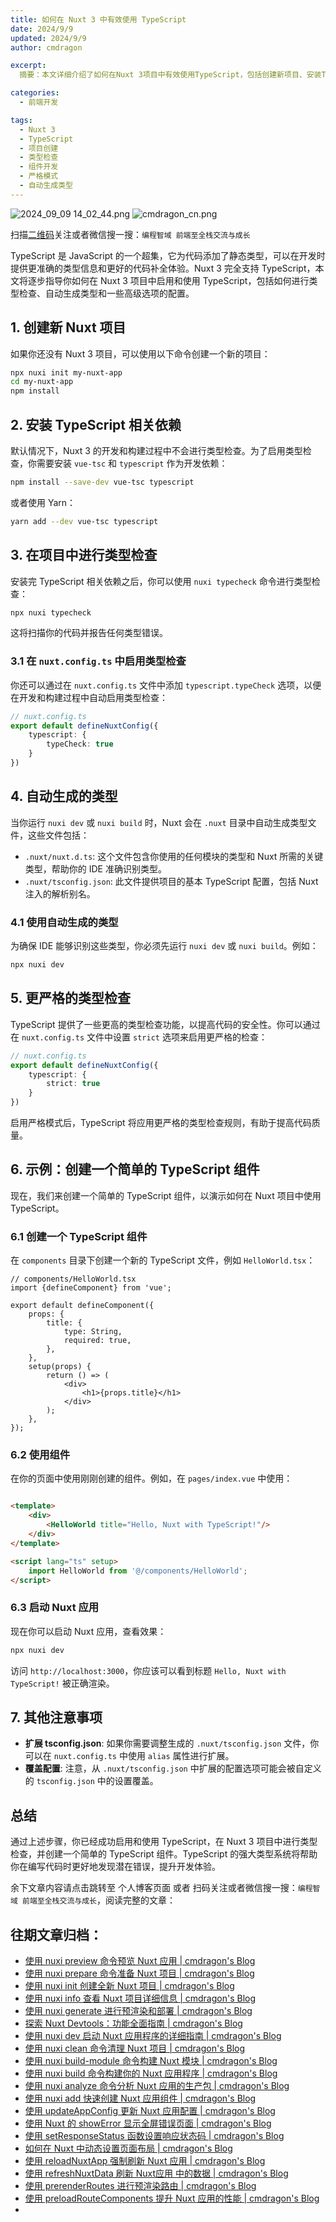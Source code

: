 ```yaml
---
title: 如何在 Nuxt 3 中有效使用 TypeScript
date: 2024/9/9
updated: 2024/9/9
author: cmdragon

excerpt:
  摘要：本文详细介绍了如何在Nuxt 3项目中有效使用TypeScript，包括创建新项目、安装TypeScript依赖、进行类型检查、配置自动类型检查、使用自动生成的类型文件、实现更严格的类型检查、创建及使用TypeScript组件等步骤，旨在提升开发效率和代码质量

categories:
  - 前端开发

tags:
  - Nuxt 3
  - TypeScript
  - 项目创建
  - 类型检查
  - 组件开发
  - 严格模式
  - 自动生成类型
---
```


<img src="https://static.amd794.com/blog/images/2024_09_09 14_02_44.png@blog" title="2024_09_09 14_02_44.png" alt="2024_09_09 14_02_44.png"/>

<img src="https://static.amd794.com/blog/images/cmdragon_cn.png" title="cmdragon_cn.png" alt="cmdragon_cn.png"/>


扫描[二维码](https://static.amd794.com/blog/images/cmdragon_cn.png)关注或者微信搜一搜：`编程智域 前端至全栈交流与成长`

TypeScript 是 JavaScript 的一个超集，它为代码添加了静态类型，可以在开发时提供更准确的类型信息和更好的代码补全体验。Nuxt 3
完全支持 TypeScript，本文将逐步指导你如何在 Nuxt 3 项目中启用和使用 TypeScript，包括如何进行类型检查、自动生成类型和一些高级选项的配置。

## 1. 创建新 Nuxt 项目

如果你还没有 Nuxt 3 项目，可以使用以下命令创建一个新的项目：

```bash
npx nuxi init my-nuxt-app
cd my-nuxt-app
npm install
```

## 2. 安装 TypeScript 相关依赖

默认情况下，Nuxt 3 的开发和构建过程中不会进行类型检查。为了启用类型检查，你需要安装 `vue-tsc` 和 `typescript` 作为开发依赖：

```bash
npm install --save-dev vue-tsc typescript
```

或者使用 Yarn：

```bash
yarn add --dev vue-tsc typescript
```

## 3. 在项目中进行类型检查

安装完 TypeScript 相关依赖之后，你可以使用 `nuxi typecheck` 命令进行类型检查：

```bash
npx nuxi typecheck
```

这将扫描你的代码并报告任何类型错误。

### 3.1 在 `nuxt.config.ts` 中启用类型检查

你还可以通过在 `nuxt.config.ts` 文件中添加 `typescript.typeCheck` 选项，以便在开发和构建过程中自动启用类型检查：

```typescript
// nuxt.config.ts
export default defineNuxtConfig({
    typescript: {
        typeCheck: true
    }
})
```

## 4. 自动生成的类型

当你运行 `nuxi dev` 或 `nuxi build` 时，Nuxt 会在 `.nuxt` 目录中自动生成类型文件，这些文件包括：

- `.nuxt/nuxt.d.ts`: 这个文件包含你使用的任何模块的类型和 Nuxt 所需的关键类型，帮助你的 IDE 准确识别类型。
- `.nuxt/tsconfig.json`: 此文件提供项目的基本 TypeScript 配置，包括 Nuxt 注入的解析别名。

### 4.1 使用自动生成的类型

为确保 IDE 能够识别这些类型，你必须先运行 `nuxi dev` 或 `nuxi build`。例如：

```bash
npx nuxi dev
```

## 5. 更严格的类型检查

TypeScript 提供了一些更高的类型检查功能，以提高代码的安全性。你可以通过在 `nuxt.config.ts` 文件中设置 `strict`
选项来启用更严格的检查：

```typescript
// nuxt.config.ts
export default defineNuxtConfig({
    typescript: {
        strict: true
    }
})
```

启用严格模式后，TypeScript 将应用更严格的类型检查规则，有助于提高代码质量。

## 6. 示例：创建一个简单的 TypeScript 组件

现在，我们来创建一个简单的 TypeScript 组件，以演示如何在 Nuxt 项目中使用 TypeScript。

### 6.1 创建一个 TypeScript 组件

在 `components` 目录下创建一个新的 TypeScript 文件，例如 `HelloWorld.tsx`：

```tsx
// components/HelloWorld.tsx
import {defineComponent} from 'vue';

export default defineComponent({
    props: {
        title: {
            type: String,
            required: true,
        },
    },
    setup(props) {
        return () => (
            <div>
                <h1>{props.title}</h1>
            </div>
        );
    },
});
```

### 6.2 使用组件

在你的页面中使用刚刚创建的组件。例如，在 `pages/index.vue` 中使用：

```html

<template>
    <div>
        <HelloWorld title="Hello, Nuxt with TypeScript!"/>
    </div>
</template>

<script lang="ts" setup>
    import HelloWorld from '@/components/HelloWorld';
</script>
```

### 6.3 启动 Nuxt 应用

现在你可以启动 Nuxt 应用，查看效果：

```bash
npx nuxi dev
```

访问 `http://localhost:3000`，你应该可以看到标题 `Hello, Nuxt with TypeScript!` 被正确渲染。

## 7. 其他注意事项

- **扩展 tsconfig.json**: 如果你需要调整生成的 `.nuxt/tsconfig.json` 文件，你可以在 `nuxt.config.ts` 中使用 `alias`
  属性进行扩展。
- **覆盖配置**: 注意，从 `.nuxt/tsconfig.json` 中扩展的配置选项可能会被自定义的 `tsconfig.json` 中的设置覆盖。

## 总结

通过上述步骤，你已经成功启用和使用 TypeScript，在 Nuxt 3 项目中进行类型检查，并创建一个简单的 TypeScript 组件。TypeScript
的强大类型系统将帮助你在编写代码时更好地发现潜在错误，提升开发体验。

余下文章内容请点击跳转至 个人博客页面 或者 扫码关注或者微信搜一搜：`编程智域 前端至全栈交流与成长`，阅读完整的文章：

## 往期文章归档：

- [使用 nuxi preview 命令预览 Nuxt 应用 | cmdragon's Blog](https://blog.cmdragon.cn/posts/7f243ae60d60/)
- [使用 nuxi prepare 命令准备 Nuxt 项目 | cmdragon's Blog](https://blog.cmdragon.cn/posts/1df59c03194c/)
- [使用 nuxi init 创建全新 Nuxt 项目 | cmdragon's Blog](https://blog.cmdragon.cn/posts/25142fd0f7a7/)
- [使用 nuxi info 查看 Nuxt 项目详细信息 | cmdragon's Blog](https://blog.cmdragon.cn/posts/15f6f5b42fd0/)
- [使用 nuxi generate 进行预渲染和部署 | cmdragon's Blog](https://blog.cmdragon.cn/posts/ab02ca20e749/)
- [探索 Nuxt Devtools：功能全面指南 | cmdragon's Blog](https://blog.cmdragon.cn/posts/79fd8b17a254/)
- [使用 nuxi dev 启动 Nuxt 应用程序的详细指南 | cmdragon's Blog](https://blog.cmdragon.cn/posts/ef880861a974/)
- [使用 nuxi clean 命令清理 Nuxt 项目 | cmdragon's Blog](https://blog.cmdragon.cn/posts/e55433e2a415/)
- [使用 nuxi build-module 命令构建 Nuxt 模块 | cmdragon's Blog](https://blog.cmdragon.cn/posts/a9b4b6527399/)
- [使用 nuxi build 命令构建你的 Nuxt 应用程序 | cmdragon's Blog](https://blog.cmdragon.cn/posts/8d1953ced73e/)
- [使用 nuxi analyze 命令分析 Nuxt 应用的生产包 | cmdragon's Blog](https://blog.cmdragon.cn/posts/33e644a829be/)
- [使用 nuxi add 快速创建 Nuxt 应用组件 | cmdragon's Blog](https://blog.cmdragon.cn/posts/52ca85d04329/)
- [使用 updateAppConfig 更新 Nuxt 应用配置 | cmdragon's Blog](https://blog.cmdragon.cn/posts/17068dabc456/)
- [使用 Nuxt 的 showError 显示全屏错误页面 | cmdragon's Blog](https://blog.cmdragon.cn/posts/4f44ac49742b/)
- [使用 setResponseStatus 函数设置响应状态码 | cmdragon's Blog](https://blog.cmdragon.cn/posts/0e3e22c2447a/)
- [如何在 Nuxt 中动态设置页面布局 | cmdragon's Blog](https://blog.cmdragon.cn/posts/6168aad26848/)
- [使用 reloadNuxtApp 强制刷新 Nuxt 应用 | cmdragon's Blog](https://blog.cmdragon.cn/posts/c2c24219f5c0/)
- [使用 refreshNuxtData 刷新 Nuxt应用 中的数据 | cmdragon's Blog](https://blog.cmdragon.cn/posts/7696049934fb/)
- [使用 prerenderRoutes 进行预渲染路由 | cmdragon's Blog](https://blog.cmdragon.cn/posts/b28890e5d54d/)
- [使用 preloadRouteComponents 提升 Nuxt 应用的性能 | cmdragon's Blog](https://blog.cmdragon.cn/posts/851697425a66/)
-

